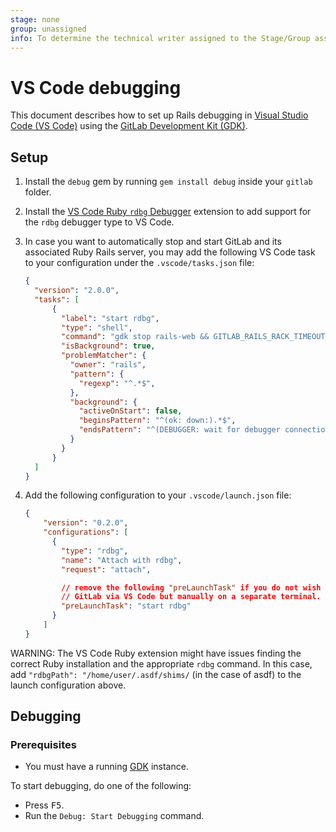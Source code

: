 ```yaml
---
stage: none
group: unassigned
info: To determine the technical writer assigned to the Stage/Group associated with this page, see https://about.gitlab.com/handbook/product/ux/technical-writing/#assignments
---
```


# VS Code debugging

This document describes how to set up Rails debugging in [Visual Studio Code (VS Code)](https://code.visualstudio.com/) using the [GitLab Development Kit (GDK)](contributing/first_contribution.md#step-1-configure-the-gitlab-development-kit).

## Setup

1. Install the `debug` gem by running `gem install debug` inside your `gitlab` folder.
1. Install the [VS Code Ruby `rdbg` Debugger](https://marketplace.visualstudio.com/items?itemName=KoichiSasada.vscode-rdbg) extension to add support for the `rdbg` debugger type to VS Code.
1. In case you want to automatically stop and start GitLab and its associated Ruby Rails server, you may add the following VS Code task to your configuration under the `.vscode/tasks.json` file:

    ```json
    {
      "version": "2.0.0",
      "tasks": [
          {
            "label": "start rdbg",
            "type": "shell",
            "command": "gdk stop rails-web && GITLAB_RAILS_RACK_TIMEOUT_ENABLE_LOGGING=false PUMA_SINGLE_MODE=true rdbg --open -c bin/rails server",
            "isBackground": true,
            "problemMatcher": {
              "owner": "rails",
              "pattern": {
                "regexp": "^.*$",
              },
              "background": {
                "activeOnStart": false,
                "beginsPattern": "^(ok: down:).*$",
                "endsPattern": "^(DEBUGGER: wait for debugger connection\\.\\.\\.)$"
              }
            }
          }
      ]
    }
    ```

1. Add the following configuration to your `.vscode/launch.json` file:

    ```json
    {
        "version": "0.2.0",
        "configurations": [
          {
            "type": "rdbg",
            "name": "Attach with rdbg",
            "request": "attach",

            // remove the following "preLaunchTask" if you do not wish to stop and start
            // GitLab via VS Code but manually on a separate terminal.
            "preLaunchTask": "start rdbg"
          }
        ]
    }
    ```

WARNING:
The VS Code Ruby extension might have issues finding the correct Ruby installation and the appropriate `rdbg` command. In this case, add `"rdbgPath": "/home/user/.asdf/shims/` (in the case of asdf) to the launch configuration above.

## Debugging

### Prerequisites

- You must have a running [GDK](contributing/first_contribution.md#step-1-configure-the-gitlab-development-kit) instance.

To start debugging, do one of the following:

- Press <kbd>F5</kbd>.
- Run the `Debug: Start Debugging` command.
